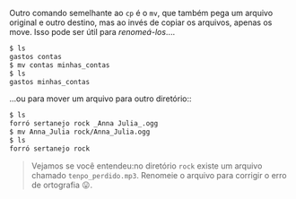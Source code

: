 Outro comando semelhante ao `cp` é o `mv`, que também pega um arquivo original e outro destino, mas ao invés de copiar os arquivos, apenas os move. Isso pode ser útil para _renomeá-los_....

```bash
$ ls
gastos contas
$ mv contas minhas_contas
$ ls
gastos minhas_contas
```

...ou para mover um arquivo para outro diretório::

```bash
$ ls  
forró sertanejo rock _Anna Julia_.ogg
$ mv Anna_Julia rock/Anna_Julia.ogg
$ ls
forró sertanejo rock
```

> Vejamos se você entendeu:no diretório `rock` existe um arquivo chamado `tenpo_perdido.mp3`. Renomeie o arquivo para corrigir o erro de ortografia :stuck_out_tongue:.
